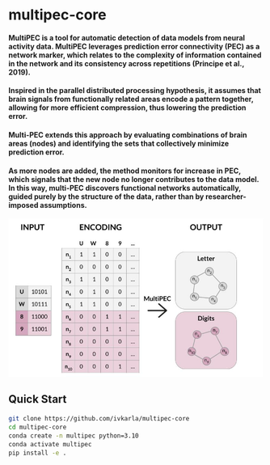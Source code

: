 # multipec-core

#### **MultiPEC** is a tool for automatic detection of data models from neural activity data. MultiPEC leverages prediction error connectivity (PEC) as a network marker, which relates to the complexity of information contained in the network and its consistency across repetitions ​(Principe et al., 2019)​.
#### Inspired in the parallel distributed processing hypothesis, it assumes that brain signals from functionally related areas encode a pattern together, allowing for more efficient compression, thus lowering the prediction error. 
#### Multi-PEC extends this approach by evaluating combinations of brain areas (nodes) and identifying the sets that collectively minimize prediction error. 
#### As more nodes are added, the method monitors for increase in PEC, which signals that the new node no longer contributes to the data model. In this way, multi-PEC discovers functional networks automatically, guided purely by the structure of the data, rather than by researcher-imposed assumptions.

![System Diagram](data/figures/simulation/FIG2A.jpg)

## Quick Start

```bash
git clone https://github.com/ivkarla/multipec-core
cd multipec-core
conda create -n multipec python=3.10
conda activate multipec
pip install -e .